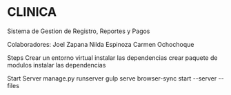 CLINICA
===============================================
Sistema de Gestion de Registro, Reportes y Pagos

Colaboradores:
Joel Zapana
Nilda Espinoza
Carmen Ochochoque

Steps
Crear un entorno virtual
instalar las dependencias
crear paquete de modulos
instalar las dependencias


Start Server
manage.py runserver
gulp serve
browser-sync start --server --files
